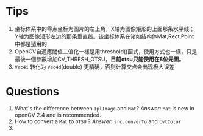 
# Tips
1. 坐标体系中的零点坐标为图片的左上角，X轴为图像矩形的上面那条水平线；Y轴为图像矩形左边的那条垂直线。该坐标体系在诸如结构体Mat,Rect,Point中都是适用的
2. OpenCV自適應閾值二值化一樣是用threshold()函式，使用方式也一樣，只是最後一個參數增加CV_THRESH_OTSU，**目前otsu只能使用在8位元圖。** 
3. `Vec4i` 转化为 `Vec4d`(double) 更精确，否则计算交点会出现极大误差

# Questions
1. What's the difference between `IplImage` and `Mat`? *Answer:* `Mat` is new in openCV 2.4 and is recommended.
2. How to convert a `Mat` to `OTSU` ? *Answer:* `src.converTo` and `cvtColor`
3. 
